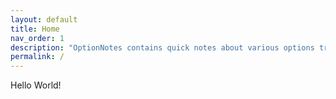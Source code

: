 ```yaml
---
layout: default
title: Home
nav_order: 1
description: "OptionNotes contains quick notes about various options trading strategies."
permalink: /
---
```


Hello World!